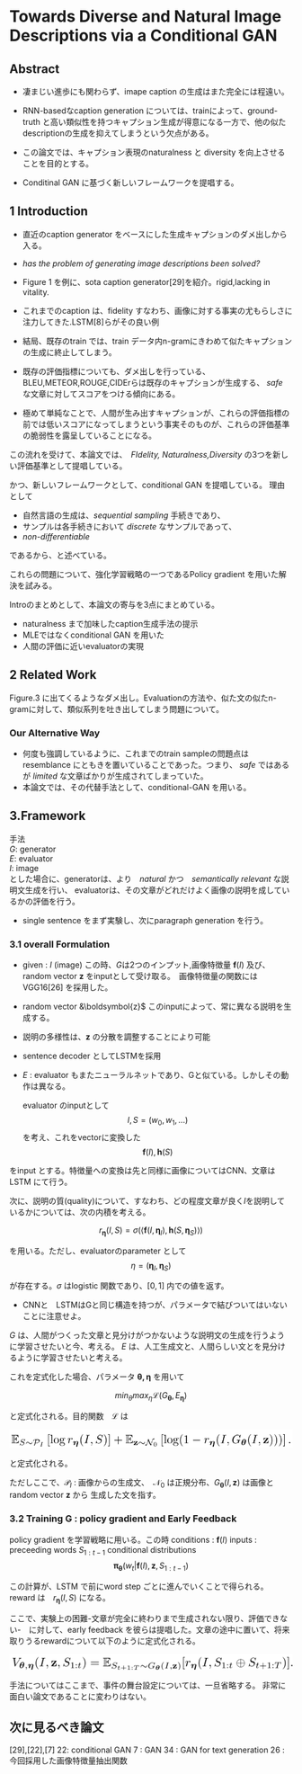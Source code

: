 # Towards Diverse and Natural Image Descriptions via a Conditional GAN

## Abstract

* 凄まじい進歩にも関わらず、imape caption の生成はまた完全には程遠い。

* RNN-basedなcaption generation については、trainによって、ground-truth と高い類似性を持つキャプション生成が得意になる一方で、他の似たdescriptionの生成を抑えてしまうという欠点がある。

* この論文では、キャプション表現のnaturalness と diversity を向上させることを目的とする。

* Conditinal GAN に基づく新しいフレームワークを提唱する。

## 1 Introduction

* 直近のcaption generator をベースにした生成キャプションのダメ出しから入る。

* *has the problem
of generating image descriptions been solved?*

* Figure 1 を例に、sota caption generator[29]を紹介。rigid,lacking in vitality.

* これまでのcaption は、fidelity すなわち、画像に対する事実の尤もらしさに注力してきた.LSTM[8]らがその良い例

* 結局、既存のtrain では、train データ内n-gramにきわめて似たキャプションの生成に終止してしまう。

* 既存の評価指標についても、ダメ出しを行っている、BLEU,METEOR,ROUGE,CIDErらは既存のキャプションが生成する、 *safe* な文章に対してスコアをつける傾向にある。

* 極めて単純なことで、人間が生み出すキャプションが、これらの評価指標の前では低いスコアになってしまうという事実そのものが、これらの評価基準の脆弱性を露呈していることになる。

この流れを受けて、本論文では、　*FIdelity, Naturalness,Diversity* の3つを新しい評価基準として提唱している。

かつ、新しいフレームワークとして、conditional GAN を提唱している。
理由として
 * 自然言語の生成は、*sequential sampling* 手続きであり、
 * サンプルは各手続きにおいて *discrete* なサンプルであって、　
 * *non-differentiable*

であるから、と述べている。

これらの問題について、強化学習戦略の一つであるPolicy gradient を用いた解決を試みる。

Introのまとめとして、本論文の寄与を3点にまとめている。

* naturalness まで加味したcaption生成手法の提示
* MLEではなくconditional GAN を用いた
* 人間の評価に近いevaluatorの実現

## 2 Related Work
 Figure.3 に出てくるようなダメ出し。Evaluationの方法や、似た文の似たn-gramに対して、類似系列を吐き出してしまう問題について。

### Our Alternative Way
 * 何度も強調しているように、これまでのtrain sampleの問題点は　resemblance にともきを置いていることであった。つまり、 *safe* ではあるが *limited* な文章ばかりが生成されてしまっていた。
 * 本論文では、その代替手法として、conditional-GAN を用いる。


## 3.Framework
手法 \
  $G$: generator \
  $E$: evaluator\
  $I$: image \
  とした場合に、generatorは、より　*natural* かつ　*semantically  relevant* な説明文生成を行い、 evaluatorは、その文章がどれだけよく画像の説明を成しているかの評価を行う。

* single sentence をまず実験し、次にparagraph generation を行う。

### 3.1 overall Formulation
 * given : $I$ (image)
  この時、$G$は2つのインプット,画像特徴量 $\boldsymbol{f}(I)$ 及び、random vector $\boldsymbol{z}$ をinputとして受け取る。　画像特徴量の関数にはVGG16[26] を採用した。

* random vector &\boldsymbol{z}$
 このinputによって、常に異なる説明を生成する。

* 説明の多様性は、$\boldsymbol{z}$ の分散を調整することにより可能

* sentence decoder としてLSTMを採用

* $E$ : evaluator もまたニューラルネットであり、Gと似ている。しかしその動作は異なる。

  evaluator のinputとして
$$I, S = (w_0,w_1, ...)$$
を考え、これをvectorに変換した
$$\boldsymbol{f}(I),\boldsymbol{h}(S)$$

をinput とする。特徴量への変換は先と同様に画像についてはCNN、文章はLSTM にて行う。

次に、説明の質(quality)について、すなわち、どの程度文章が良く$I$を説明しているかについては、次の内積を考える。

$$r_{\boldsymbol{\eta}}(I,S) = \sigma(\langle \boldsymbol{f}(I,\boldsymbol{\eta}_I), \boldsymbol{h}(S,\boldsymbol{\eta}_S) \rangle) \tag{2}$$

を用いる。ただし、evaluatorのparameter として
 $$\eta= (\boldsymbol{\eta}_I,\boldsymbol{\eta}_S)\tag{2'}$$

 が存在する。$\sigma$ はlogistic 関数であり、$[0,1]$ 内での値を返す。

* CNNと　LSTMはGと同じ構造を持つが、パラメータで結びついてはいないことに注意せよ。

$G$ は、人間がつくった文章と見分けがつかないような説明文の生成を行うように学習させたいと今、考える。
$E$ は、人工生成文と、人間らしい文とを見分けるように学習させたいと考える。

これを定式化した場合、パラメータ $\boldsymbol{\theta,\eta}$ を用いて

$$min_{\theta} max_{\eta} \mathcal{L} (G_\boldsymbol{\theta},E_\boldsymbol{\eta})$$

と定式化される。目的関数　$\mathcal{L}$ は


 ![objfunc](img/00035.png)

 と定式化される。

ただしここで、$\mathcal{P}_I$  : 画像からの生成文、　$\mathcal{N}_0$ は正規分布、$G_{\boldsymbol{\theta}}(I,\boldsymbol{z})$ は画像とrandom vector $\boldsymbol{z}$ から
生成した文を指す。

### 3.2 Training G : policy gradient and Early Feedback

policy gradient を学習戦略に用いる。この時
conditions : $\boldsymbol{f}(I)$
inputs : preceeding words $S_{1:t-1}$
conditional distributions
$$ \boldsymbol{\pi}_{\boldsymbol{\theta} }(w_t|\boldsymbol{f}(I),\boldsymbol{z},S_{1:t-1})$$

この計算が、LSTM で前にword step ごとに進んでいくことで得られる。
reward は　$r_{\boldsymbol{\eta}}(I,S)$ になる。


ここで、実験上の困難-文章が完全に終わりまで生成されない限り、評価できない-　に対して、early feedback を彼らは提唱した。文章の途中に置いて、将来取りうるrewardについて以下のように定式化される。

 ![ealy feedback](img/00036.png)

手法についてはここまで、事件の舞台設定については、一旦省略する。
非常に面白い論文であることに変わりはない。

## 次に見るべき論文
[29],[22],[7]
22: conditional GAN
7 : GAN
34 : GAN for text generation
26 : 今回採用した画像特徴量抽出関数
